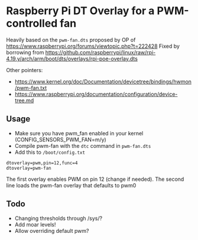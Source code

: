 # Raspberry Pi DT Overlay for a PWM-controlled fan

Heavily based on the `pwm-fan.dts` proposed by OP of https://www.raspberrypi.org/forums/viewtopic.php?t=222428
Fixed by borrowing from https://github.com/raspberrypi/linux/raw/rpi-4.19.y/arch/arm/boot/dts/overlays/rpi-poe-overlay.dts

Other pointers:
* https://www.kernel.org/doc/Documentation/devicetree/bindings/hwmon/pwm-fan.txt
* https://www.raspberrypi.org/documentation/configuration/device-tree.md


## Usage
* Make sure you have pwm_fan enabled in your kernel (CONFIG_SENSORS_PWM_FAN=m/y)
* Compile pwm-fan with the `dtc` command in `pwm-fan.dts`
* Add this to `/boot/config.txt`
```
dtoverlay=pwm,pin=12,func=4
dtoverlay=pwm-fan
```

The first overlay enables PWM on pin 12 (change if needed). The second line loads the pwm-fan overlay that defaults to pwm0

## Todo
* Changing thresholds through /sys/?
* Add moar levels!
* Allow overriding default pwm?
